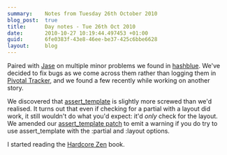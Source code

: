 ```yaml
---
summary:    Notes from Tuesday 26th October 2010
blog_post:  true
title:      Day notes - Tue 26th Oct 2010
date:       2010-10-27 10:19:44.497453 +01:00
guid:       6fe0383f-43e8-46ee-be37-425c6bbe6628
layout:     blog
---
```

Paired with [Jase](http://jasoncale.com/) on multiple minor problems we found in [hashblue](http://hashblue.com).  We've decided to fix bugs as we come across them rather than logging them in [Pivotal Tracker](http://www.pivotaltracker.com/), and we found a few recently while working on another story.

We discovered that [assert_template](http://api.rubyonrails.org/classes/ActionController/TemplateAssertions.html#method-i-assert_template) is slightly more screwed than we'd realised.  It turns out that even if checking for a partial with a layout did work, it still wouldn't do what you'd expect: it'd *only* check for the layout.  We amended our [assert_template patch](http://github.com/freerange/action_controller_template_assertions_ticket_5247) to emit a warning if you do try to use assert_template with the :partial and :layout options.

I started reading the [Hardcore Zen](http://www.amazon.co.uk/Hardcore-Zen-Monster-Movies-Reality/dp/086171380X) book.

